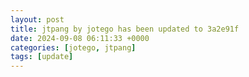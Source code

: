 ```yaml
---
layout: post
title: jtpang by jotego has been updated to 3a2e91f
date: 2024-09-08 06:11:33 +0000
categories: [jotego, jtpang]
tags: [update]
---
```


